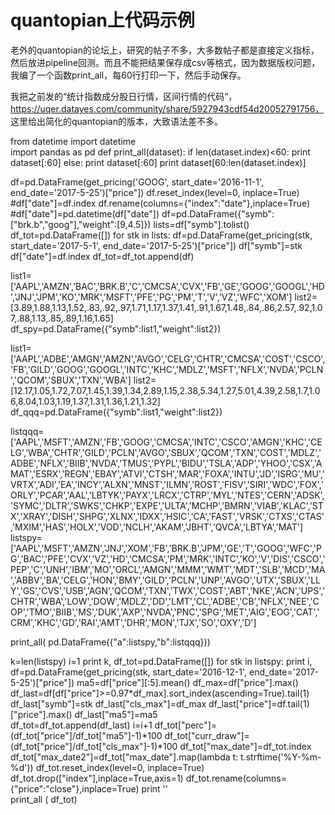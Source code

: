 # quantopian上代码示例

老外的quantopian的论坛上，研究的帖子不多，大多数帖子都是直接定义指标，然后放进pipeline回测。而且不能把结果保存成csv等格式，因为数据版权问题，我编了一个函数print_all，每60行打印一下，然后手动保存。

我把之前发的“统计指数成分股日行情，区间行情的代码“，https://uqer.datayes.com/community/share/5927943cdf54d20052791756， 这里给出简化的quantopian的版本，大致语法差不多。

from datetime import datetime  
import pandas as pd
def print_all(dataset):
    if len(dataset.index)&lt;60:
        print dataset[:60]
    else:
        print dataset[:60]
        print dataset[60:len(dataset.index)]
        
df=pd.DataFrame(get_pricing('GOOG', start_date='2016-11-1', end_date='2017-5-25')["price"])
df.reset_index(level=0, inplace=True)
#df["date"]=df.index
df.rename(columns={"index":"date"},inplace=True)
#df["date"]=pd.datetime(df["date"])
df=pd.DataFrame({"symb":["brk.b","goog"],"weight":[9,4.5]})
lists=df["symb"].tolist()
df_tot=pd.DataFrame([])
for stk in lists:
    df=pd.DataFrame(get_pricing(stk, start_date='2017-5-1', end_date='2017-5-25')["price"])
    df["symb"]=stk
    df["date"]=df.index
    df_tot=df_tot.append(df)  


list1=['AAPL','AMZN','BAC','BRK.B','C','CMCSA','CVX','FB','GE','GOOG','GOOGL','HD','JNJ','JPM','KO','MRK','MSFT','PFE','PG','PM','T','V','VZ','WFC','XOM']
list2=[3.89,1.88,1.13,1.52,.83,.92,.97,1.71,1.17,1.37,1.41,.91,1.67,1.48,.84,.86,2.57,.92,1.07,.88,1.13,.85,.89,1.16,1.65]
df_spy=pd.DataFrame({"symb":list1,"weight":list2})

list1=['AAPL','ADBE','AMGN','AMZN','AVGO','CELG','CHTR','CMCSA','COST','CSCO','FB','GILD','GOOG','GOOGL','INTC','KHC','MDLZ','MSFT','NFLX','NVDA','PCLN','QCOM','SBUX','TXN','WBA']
list2=[12.17,1.05,1.72,7.07,1.45,1.39,1.34,2.89,1.15,2.38,5.34,1.27,5.01,4.39,2.58,1.7,1.06,8.04,1.03,1.19,1.37,1.31,1.36,1.21,1.32]
df_qqq=pd.DataFrame({"symb":list1,"weight":list2})

listqqq=['AAPL','MSFT','AMZN','FB','GOOG','CMCSA','INTC','CSCO','AMGN','KHC','CELG','WBA','CHTR','GILD','PCLN','AVGO','SBUX','QCOM','TXN','COST','MDLZ','ADBE','NFLX','BIIB','NVDA','TMUS','PYPL','BIDU','TSLA','ADP','YHOO','CSX','AMAT','ESRX','REGN','EBAY','ATVI','CTSH','MAR','FOXA','INTU','JD','ISRG','MU','VRTX','ADI','EA','INCY','ALXN','MNST','ILMN','ROST','FISV','SIRI','WDC','FOX','ORLY','PCAR','AAL','LBTYK','PAYX','LRCX','CTRP','MYL','NTES','CERN','ADSK','SYMC','DLTR','SWKS','CHKP','EXPE','ULTA','MCHP','BMRN','VIAB','KLAC','STX','XRAY','DISH','SHPG','XLNX','IDXX','HSIC','CA','FAST','VRSK','CTXS','CTAS','MXIM','HAS','HOLX','VOD','NCLH','AKAM','JBHT','QVCA','LBTYA','MAT']
listspy=['AAPL','MSFT','AMZN','JNJ','XOM','FB','BRK.B','JPM','GE','T','GOOG','WFC','PG','BAC','PFE','CVX','VZ','HD','CMCSA','PM','MRK','INTC','KO','V','DIS','CSCO','PEP','C','UNH','IBM','MO','ORCL','AMGN','MMM','WMT','MDT','SLB','MCD','MA','ABBV','BA','CELG','HON','BMY','GILD','PCLN','UNP','AVGO','UTX','SBUX','LLY','GS','CVS','USB','AGN','QCOM','TXN','TWX','COST','ABT','NKE','ACN','UPS','CHTR','WBA','LOW','DOW','MDLZ','DD','LMT','CL','ADBE','CB','NFLX','NEE','COP','TMO','BIIB','MS','DUK','AXP','NVDA','PNC','SPG','MET','AIG','EOG','CAT','CRM','KHC','GD','RAI','AMT','DHR','MON','TJX','SO','OXY','D']


print_all( pd.DataFrame({"a":listspy,"b":listqqq}))

k=len(listspy)
i=1
print k,
df_tot=pd.DataFrame([])
for stk in listspy:
    print i,
    df=pd.DataFrame(get_pricing(stk, start_date='2016-12-1', end_date='2017-5-25')["price"])
    ma5=df["price"][:5].mean()
    df_max=df["price"].max()
    df_last=df[df["price"]&gt;=0.97*df_max].sort_index(ascending=True).tail(1)
    df_last["symb"]=stk
    df_last["cls_max"]=df_max 
    df_last["price"]=df.tail(1)["price"].max()
    df_last["ma5"]=ma5    
    df_tot=df_tot.append(df_last)
    i=i+1
df_tot["perc"]=(df_tot["price"]/df_tot["ma5"]-1)*100
df_tot["curr_draw"]=(df_tot["price"]/df_tot["cls_max"]-1)*100
df_tot["max_date"]=df_tot.index 
df_tot["max_date2"]=df_tot["max_date"].map(lambda t: t.strftime('%Y-%m-%d'))
df_tot.reset_index(level=0, inplace=True)
df_tot.drop(["index"],inplace=True,axis=1)
df_tot.rename(columns={"price":"close"},inplace=True)
print ''    
print_all ( df_tot)
